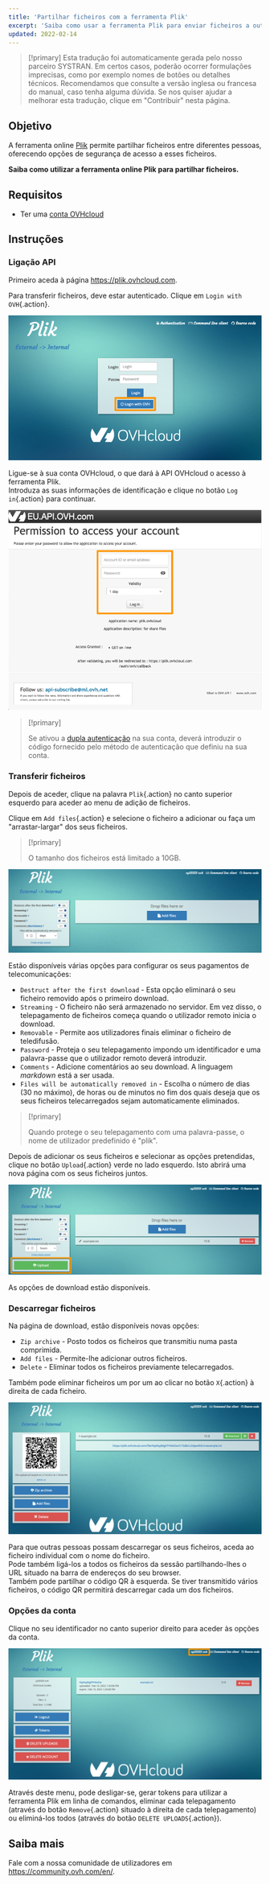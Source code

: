 ```yaml
---
title: 'Partilhar ficheiros com a ferramenta Plik'
excerpt: 'Saiba como usar a ferramenta Plik para enviar ficheiros a outras pessoas'
updated: 2022-02-14
---
```


> [!primary]
> Esta tradução foi automaticamente gerada pelo nosso parceiro SYSTRAN. Em certos casos, poderão ocorrer formulações imprecisas, como por exemplo nomes de botões ou detalhes técnicos. Recomendamos que consulte a versão inglesa ou francesa do manual, caso tenha alguma dúvida. Se nos quiser ajudar a melhorar esta tradução, clique em "Contribuir" nesta página.
>


## Objetivo

A ferramenta online [Plik](https://plik.ovhcloud.com) permite partilhar ficheiros entre diferentes pessoas, oferecendo opções de segurança de acesso a esses ficheiros.

**Saiba como utilizar a ferramenta online Plik para partilhar ficheiros.**

## Requisitos

- Ter uma [conta OVHcloud](/pages/account_and_service_management/account_information/ovhcloud-account-creation)

## Instruções

### Ligação API

Primeiro aceda à página <https://plik.ovhcloud.com>.

Para transferir ficheiros, deve estar autenticado. Clique em `Login with OVH`{.action}.

![login](images/plik-login-EU.png)

Ligue-se à sua conta OVHcloud, o que dará à API OVHcloud o acesso à ferramenta Plik.<br>
Introduza as suas informações de identificação e clique no botão `Log in`{.action} para continuar.

![API](images/api-login-EU.png)

> [!primary]
>
> Se ativou a [dupla autenticação](/pages/account_and_service_management/account_information/secure-ovhcloud-account-with-2fa) na sua conta, deverá introduzir o código fornecido pelo método de autenticação que definiu na sua conta. 

### Transferir ficheiros

Depois de aceder, clique na palavra `Plik`{.action} no canto superior esquerdo para aceder ao menu de adição de ficheiros.

Clique em `Add files`{.action} e selecione o ficheiro a adicionar ou faça um "arrastar-largar" dos seus ficheiros.

> [!primary]
>
> O tamanho dos ficheiros está limitado a 10GB.
>

![Add files - opções](images/plik-add-files-options.png)

Estão disponíveis várias opções para configurar os seus pagamentos de telecomunicações:

- `Destruct after the first download` - Esta opção eliminará o seu ficheiro removido após o primeiro download.
- `Streaming` - O ficheiro não será armazenado no servidor. Em vez disso, o telepagamento de ficheiros começa quando o utilizador remoto inicia o download.
- `Removable` - Permite aos utilizadores finais eliminar o ficheiro de teledifusão.
- `Password` - Proteja o seu telepagamento impondo um identificador e uma palavra-passe que o utilizador remoto deverá introduzir.
- `Comments` - Adicione comentários ao seu download. A linguagem *markdown* está a ser usada.
- `Files will be automatically removed in` - Escolha o número de dias (30 no máximo), de horas ou de minutos no fim dos quais deseja que os seus ficheiros telecarregados sejam automaticamente eliminados.

> [!primary]
>
> Quando protege o seu telepagamento com uma palavra-passe, o nome de utilizador predefinido é "plik".
>

Depois de adicionar os seus ficheiros e selecionar as opções pretendidas, clique no botão `Upload`{.action} verde no lado esquerdo. Isto abrirá uma nova página com os seus ficheiros juntos.

![upload file](images/plik-upload-EU.png)

As opções de download estão disponíveis.

### Descarregar ficheiros

Na página de download, estão disponíveis novas opções:

- `Zip archive` - Posto todos os ficheiros que transmitiu numa pasta comprimida.
- `Add files` - Permite-lhe adicionar outros ficheiros.
- `Delete` - Eliminar todos os ficheiros previamente telecarregados.

Também pode eliminar ficheiros um por um ao clicar no botão `X`{.action} à direita de cada ficheiro.

![download file](images/plik-download-EU.png)

Para que outras pessoas possam descarregar os seus ficheiros, aceda ao ficheiro individual com o nome do ficheiro.<br>
Pode também ligá-los a todos os ficheiros da sessão partilhando-lhes o URL situado na barra de endereços do seu browser.<br>
Também pode partilhar o código QR à esquerda. Se tiver transmitido vários ficheiros, o código QR permitirá descarregar cada um dos ficheiros.

### Opções da conta

Clique no seu identificador no canto superior direito para aceder às opções da conta.

![download file](images/account-options.png)

Através deste menu, pode desligar-se, gerar tokens para utilizar a ferramenta Plik em linha de comandos, eliminar cada telepagamento (através do botão `Remove`{.action} situado à direita de cada telepagamento) ou eliminá-los todos (através do botão `DELETE UPLOADS`{.action}).

## Saiba mais

Fale com a nossa comunidade de utilizadores em <https://community.ovh.com/en/>.
